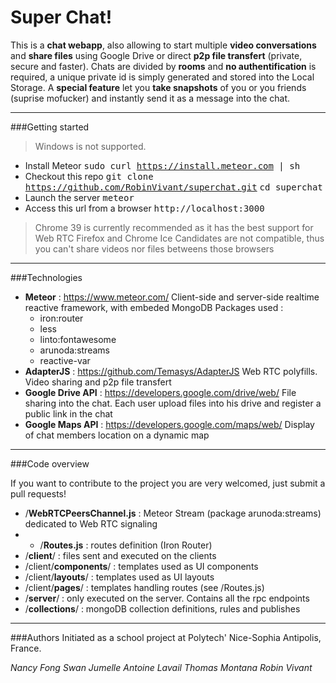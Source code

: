 Super Chat!
=

This is a **chat webapp**, also allowing to start multiple **video conversations** and **share files** using Google Drive or direct **p2p file transfert** (private, secure and faster). Chats are divided by **rooms** and **no authentification** is required, a unique private id is simply generated and stored into the Local Storage. A **special feature** let you **take snapshots** of you or you friends (suprise mofucker) and instantly send it as a message into the chat.

----------

###Getting started

> Windows is not supported.

- Install Meteor
<kbd>sudo curl https://install.meteor.com | sh</kbd>
- Checkout this repo 
<kbd>git clone https://github.com/RobinVivant/superchat.git</kbd>
<kbd>cd superchat</kbd>
- Launch the server
<kbd>meteor</kbd>
- Access  this url from a browser
<kbd>http://localhost:3000</kbd>

> Chrome 39 is currently recommended as it has the best support for Web RTC
> Firefox and Chrome Ice Candidates are not compatible, thus you can't share videos nor files betweens those browsers

----------

###Technologies

- **Meteor** : https://www.meteor.com/
Client-side and server-side realtime reactive framework, with embeded MongoDB
Packages used :
	- iron:router
	- less
	- linto:fontawesome
	- arunoda:streams
	- reactive-var
- **AdapterJS** : https://github.com/Temasys/AdapterJS
Web RTC polyfills. Video sharing and p2p file transfert
- **Google Drive API** : https://developers.google.com/drive/web/
File sharing into the chat. Each user upload files into his drive and register a public link in the chat
- **Google Maps API** : https://developers.google.com/maps/web/
Display of chat members location on a dynamic map

----------

###Code overview

If you want to contribute to the project you are very welcomed, just submit a pull requests!

- /**WebRTCPeersChannel.js** : Meteor Stream (package arunoda:streams) dedicated to Web RTC signaling
- - /**Routes.js** : routes definition (Iron Router)
- /**client**/ : files sent and executed on the clients
- /client/**components**/ : templates used as UI components
- /client/**layouts**/ : templates used as UI layouts
- /client/**pages**/ : templates handling routes (see /Routes.js)
- /**server**/ : only executed on the server. Contains all the rpc endpoints
- /**collections**/ : mongoDB collection definitions, rules and publishes

----------

###Authors
Initiated as a school project at Polytech' Nice-Sophia Antipolis, France.

*Nancy Fong*
*Swan Jumelle*
*Antoine Lavail*
*Thomas Montana*
*Robin Vivant*

